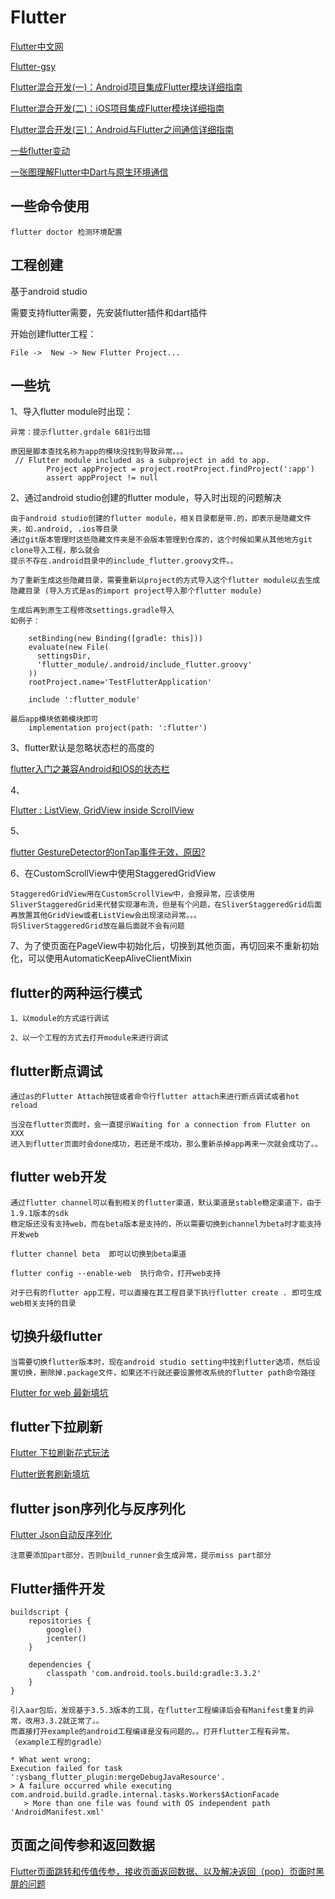 # Flutter

[Flutter中文网](https://flutterchina.club/)

[Flutter-gsy](https://guoshuyu.cn/home/wx/Flutter-1.html)


[Flutter混合开发(一)：Android项目集成Flutter模块详细指南](https://juejin.im/post/5dc4012df265da4d500f92a5)

[Flutter混合开发(二)：iOS项目集成Flutter模块详细指南](https://juejin.im/post/5dca941df265da4d1713909d)

[Flutter混合开发(三)：Android与Flutter之间通信详细指南](https://juejin.im/post/5dce51edf265da0c0c1fe649)

[一些flutter变动](https://juejin.im/post/5dc90f9a6fb9a04a7a05dc1e)

[一张图理解Flutter中Dart与原生环境通信](https://blog.csdn.net/joye123/article/details/100562767)

## 一些命令使用

    flutter doctor 检测环境配置


## 工程创建

基于android studio

需要支持flutter需要，先安装flutter插件和dart插件

开始创建flutter工程：

    File ->  New -> New Flutter Project...
    
    
## 一些坑

1、导入flutter module时出现：

    异常：提示flutter.grdale 681行出错

    原因是脚本查找名称为app的模块没找到导致异常。。。
     // Flutter module included as a subproject in add to app.
            Project appProject = project.rootProject.findProject(':app')
            assert appProject != null
            
            
            
2、通过android studio创建的flutter module，导入时出现的问题解决

    由于android studio创建的flutter module，相关目录都是带.的，即表示是隐藏文件夹，如.android, .ios等目录
    通过git版本管理时这些隐藏文件夹是不会版本管理到仓库的，这个时候如果从其他地方git clone导入工程，那么就会
    提示不存在.android目录中的include_flutter.groovy文件。。
    
    为了重新生成这些隐藏目录，需要重新以project的方式导入这个flutter module以去生成隐藏目录 (导入方式是as的import project导入那个flutter module)
    
    生成后再到原生工程修改settings.gradle导入
    如例子：
    
        setBinding(new Binding([gradle: this]))
        evaluate(new File(
          settingsDir,
          'flutter_module/.android/include_flutter.groovy'
        ))
        rootProject.name='TestFlutterApplication'
        
        include ':flutter_module'
        
    最后app模块依赖模块即可
        implementation project(path: ':flutter')


3、flutter默认是忽略状态栏的高度的

[flutter入门之兼容Android和IOS的状态栏](https://blog.csdn.net/email_jade/article/details/85701437)

4、 

[Flutter : ListView, GridView inside ScrollView](https://medium.com/flutterpub/flutter-listview-gridview-inside-scrollview-68b722ae89d4)

5、

[flutter GestureDetector的onTap事件无效，原因?](https://blog.csdn.net/qq_43245438/article/details/93657854)

6、在CustomScrollView中使用StaggeredGridView 

    StaggeredGridView用在CustomScrollView中，会报异常，应该使用SliverStaggeredGrid来代替实现瀑布流，但是有个问题，在SliverStaggeredGrid后面再放置其他GridView或者ListView会出现滚动异常。。。
    将SliverStaggeredGrid放在最后面就不会有问题

7、为了使页面在PageView中初始化后，切换到其他页面，再切回来不重新初始化，可以使用AutomaticKeepAliveClientMixin

## flutter的两种运行模式

    1、以module的方式运行调试
    
    2、以一个工程的方式去打开module来进行调试
    
            
## flutter断点调试

    通过as的Flutter Attach按钮或者命令行flutter attach来进行断点调试或者hot reload
    
    当没在flutter页面时，会一直提示Waiting for a connection from Flutter on XXX
    进入到flutter页面时会done成功，若还是不成功，那么重新杀掉app再来一次就会成功了。。
    

## flutter web开发

    通过flutter channel可以看到相关的flutter渠道，默认渠道是stable稳定渠道下，由于1.9.1版本的sdk
    稳定版还没有支持web，而在beta版本是支持的，所以需要切换到channel为beta时才能支持开发web
    
    flutter channel beta  即可以切换到beta渠道
    
    flutter config --enable-web  执行命令，打开web支持
    
    对于已有的flutter app工程，可以直接在其工程目录下执行flutter create . 即可生成web相关支持的目录
    
## 切换升级flutter

    当需要切换flutter版本时，现在android studio setting中找到flutter选项，然后设置切换，删除掉.package文件，如果还不行就还要设置修改系统的flutter path命令路径
    
[Flutter for web 最新填坑](https://juejin.im/post/5d7de304e51d45620c1c5460#heading-0)

## flutter下拉刷新

[Flutter 下拉刷新花式玩法](https://juejin.im/post/5bebcc44f265da61682aedb8)

[Flutter嵌套刷新填坑](http://blog.hacktons.cn/2019/11/25/refresh-with-nestscrollview/)


## flutter json序列化与反序列化

[Flutter Json自动反序列化](https://juejin.im/post/5b5f00e7e51d45190571172f)

    注意要添加part部分，否则build_runner会生成异常，提示miss part部分
## Flutter插件开发

    buildscript {
        repositories {
            google()
            jcenter()
        }
    
        dependencies {
            classpath 'com.android.tools.build:gradle:3.3.2'
        }
    }
    
    引入aar包后，发现基于3.5.3版本的工具，在flutter工程编译后会有Manifest重复的异常，改用3.3.2就正常了。。
    而直接打开example的android工程编译是没有问题的。。打开flutter工程有异常。  （example工程的gradle）
    
    * What went wrong:
    Execution failed for task ':ysbang_flutter_plugin:mergeDebugJavaResource'.
    > A failure occurred while executing com.android.build.gradle.internal.tasks.Workers$ActionFacade
       > More than one file was found with OS independent path 'AndroidManifest.xml'
       
       
    


## 页面之间传参和返回数据

[Flutter页面跳转和传值传参，接收页面返回数据、以及解决返回（pop）页面时黑屏的问题](https://blog.csdn.net/yuzhiqiang_1993/article/details/89090742)
            